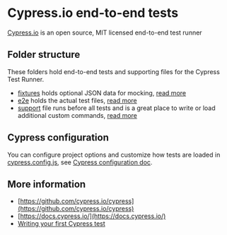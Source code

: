 # Cypress.io end-to-end tests

[Cypress.io](https://www.cypress.io) is an open source, MIT licensed end-to-end test runner

## Folder structure

These folders hold end-to-end tests and supporting files for the Cypress Test Runner.

- [fixtures](fixtures) holds optional JSON data for mocking, [read more](https://on.cypress.io/fixture)
- [e2e](e2e) holds the actual test files, [read more](https://on.cypress.io/writing-and-organizing-tests)
- [support](support) file runs before all tests and is a great place to write or load additional custom commands, [read more](https://on.cypress.io/writing-and-organizing-tests#Support-file)

## Cypress configuration
You can configure project options and customize how tests are loaded in [cypress.config.js](../cypress.config.js), see [Cypress configuration doc](https://on.cypress.io/configuration).

## More information

- [https://github.com/cypress.io/cypress](https://github.com/cypress.io/cypress)
- [https://docs.cypress.io/](https://docs.cypress.io/)
- [Writing your first Cypress test](http://on.cypress.io/intro)
